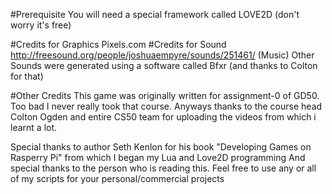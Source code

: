 #Prerequisite
You will need a special framework called LOVE2D (don't worry it's free)

#Credits for Graphics
Pixels.com
#Credits for Sound
http://freesound.org/people/joshuaempyre/sounds/251461/
(Music)
Other Sounds were generated using a software called Bfxr (and thanks to Colton for that)

#Other Credits
This game was originally written for assignment-0 of GD50. Too bad I never really took that course.
Anyways thanks to the course head Colton Ogden and entire CS50 team for uploading the videos from which i learnt a lot.

Special thanks to author Seth Kenlon for his book "Developing Games on Rasperry Pi" from which I began my Lua and Love2D programming
And special thanks to the person who is reading this. Feel free to use any or all of my scripts for your personal/commercial projects
